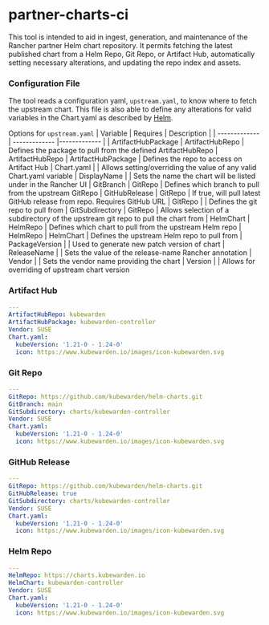 # partner-charts-ci

This tool is intended to aid in ingest, generation, and maintenance of the Rancher partner Helm chart repository. It permits fetching the latest published chart from a Helm Repo, Git Repo, or Artifact Hub, automatically setting necessary alterations, and updating the repo index and assets.

### Configuration File

The tool reads a configuration yaml, `upstream.yaml`, to know where to fetch the upstream chart. This file is also able to define any alterations for valid variables in the Chart.yaml as described by [Helm](https://helm.sh/docs/topics/charts/#the-chart-file-structure).


Options for `upstream.yaml`
| Variable | Requires | Description |
| ------------- | ------------- |------------- |
| ArtifactHubPackage | ArtifactHubRepo | Defines the package to pull from the defined ArtifactHubRepo
| ArtifactHubRepo | ArtifactHubPackage | Defines the repo to access on Artifact Hub
| Chart.yaml | | Allows setting/overriding the value of any valid Chart.yaml variable
| DisplayName | | Sets the name the chart will be listed under in the Rancher UI
| GitBranch | GitRepo | Defines which branch to pull from the upstream GitRepo
| GitHubRelease | GitRepo | If true, will pull latest GitHub release from repo. Requires GitHub URL
| GitRepo | | Defines the git repo to pull from
| GitSubdirectory | GitRepo | Allows selection of a subdirectory of the upstream git repo to pull the chart from
| HelmChart | HelmRepo | Defines which chart to pull from the upstream Helm repo
| HelmRepo | HelmChart | Defines the upstream Helm repo to pull from
| PackageVersion | | Used to generate new patch version of chart
| ReleaseName | | Sets the value of the release-name Rancher annotation
| Vendor | | Sets the vendor name providing the chart
| Version | | Allows for overriding of upstream chart version

### Artifact Hub
```yaml
---
ArtifactHubRepo: kubewarden
ArtifactHubPackage: kubewarden-controller
Vendor: SUSE
Chart.yaml:
  kubeVersion: '1.21-0 - 1.24-0'
  icon: https://www.kubewarden.io/images/icon-kubewarden.svg
```

### Git Repo
```yaml
---
GitRepo: https://github.com/kubewarden/helm-charts.git
GitBranch: main
GitSubdirectory: charts/kubewarden-controller
Vendor: SUSE
Chart.yaml:
  kubeVersion: '1.21-0 - 1.24-0'
  icon: https://www.kubewarden.io/images/icon-kubewarden.svg
```

### GitHub Release
```yaml
---
GitRepo: https://github.com/kubewarden/helm-charts.git
GitHubRelease: true
GitSubdirectory: charts/kubewarden-controller
Vendor: SUSE
Chart.yaml:
  kubeVersion: '1.21-0 - 1.24-0'
  icon: https://www.kubewarden.io/images/icon-kubewarden.svg
```

### Helm Repo
```yaml
---
HelmRepo: https://charts.kubewarden.io
HelmChart: kubewarden-controller
Vendor: SUSE
Chart.yaml:
  kubeVersion: '1.21-0 - 1.24-0'
  icon: https://www.kubewarden.io/images/icon-kubewarden.svg
```
